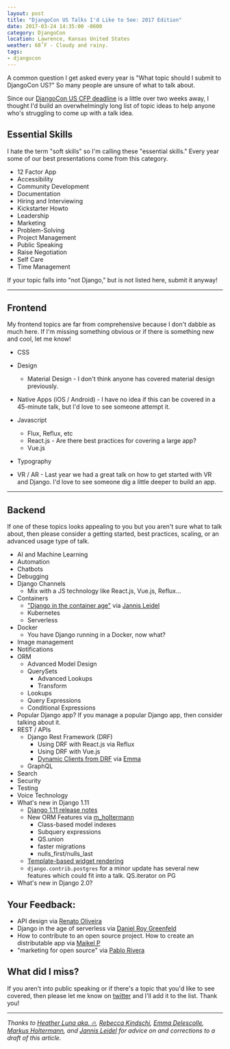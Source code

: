 ```yaml
---
layout: post
title: "DjangoCon US Talks I'd Like to See: 2017 Edition"
date: 2017-03-24 14:35:00 -0600
category: DjangoCon
location: Lawrence, Kansas United States
weather: 68˚F - Cloudy and rainy.
tags:
- djangocon
---
```


A common question I get asked every year is "What topic should I submit to DjangoCon US?" So many people are unsure of what to talk about.

Since our [DjangoCon US CFP deadline](https://www.papercall.io/djangocon-us-2017) is a little over two weeks away, I thought I'd build an overwhelmingly long list of topic ideas to help anyone who's struggling to come up with a talk idea.

## Essential Skills

I hate the term "soft skills" so I'm calling these "essential skills." Every year some of our best presentations come from this category.

- 12 Factor App
- Accessibility
- Community Development
- Documentation
- Hiring and Interviewing
- Kickstarter Howto
- Leadership
- Marketing
- Problem-Solving
- Project Management
- Public Speaking
- Raise Negotiation
- Self Care
- Time Management

If your topic falls into "not Django," but is not listed here, submit it anyway!

---

## Frontend

My frontend topics are far from comprehensive because I don't dabble as much here. If I'm missing something obvious or if there is something new and cool, let me know!

- CSS

- Design
    - Material Design - I don't think anyone has covered material design previously.

- Native Apps (iOS / Android) - I have no idea if this can be covered in a 45-minute talk, but I'd love to see someone attempt it.

- Javascript
    - Flux, Reflux, etc
    - React.js - Are there best practices for covering a large app?
    - Vue.js

- Typography

- VR / AR - Last year we had a great talk on how to get started with VR and Django. I'd love to see someone dig a little deeper to build an app.

---

## Backend

If one of these topics looks appealing to you but you aren't sure what to talk about, then please consider a getting started, best practices, scaling, or an advanced usage type of talk.

- AI and Machine Learning
- Automation
- Chatbots
- Debugging
- Django Channels
    + Mix with a JS technology like React.js, Vue.js, Reflux...
- Containers
    + ["Django in the container age"](https://twitter.com/jezdez/status/833757607806529540) via [Jannis Leidel](https://twitter.com/jezdez)
    + Kubernetes
    + Serverless
- Docker
    + You have Django running in a Docker, now what?
- Image management
- Notifications
- ORM
    + Advanced Model Design
    + QuerySets
        * Advanced Lookups
        * Transform
    + Lookups
    + Query Expressions
    + Conditional Expressions
- Popular Django app? If you manage a popular Django app, then consider talking about it.
- REST / APIs
    + Django Rest Framework (DRF)
        * Using DRF with React.js via Reflux
        * Using DRF with Vue.js
        * [Dynamic Clients from DRF](https://twitter.com/EmmaDelescolle/status/833759409050378242) via [Emma](https://twitter.com/EmmaDelescolle)
    - GraphQL
- Search
- Security
- Testing
- Voice Technology
- What's new in Django 1.11
    - [Django 1.11 release notes](https://docs.djangoproject.com/en/dev/releases/1.11/)
    - New ORM Features via [m_holtermann](https://twitter.com/m_holtermann/status/837808836450873344)
        - Class-based model indexes
        - Subquery expressions
        - QS.union
        - faster migrations
        - nulls_first/nulls_last
    - [Template-based widget rendering](https://github.com/django/django/pull/6498)
    - `django.contrib.postgres` for a minor update has several new features which could fit into a talk. QS.iterator on PG
- What's new in Django 2.0?

## Your Feedback:

- API design via [Renato Oliveira](https://twitter.com/_renatoOliveira/status/845372189662724096)
- Django in the age of serverless via [Daniel Roy Greenfeld](https://twitter.com/pydanny/status/845385783171211264)
- How to contribute to an open source project. How to create an distributable app via [Maikel P](https://twitter.com/maikelpac/status/847911677433712641)
- "marketing for open source" via [Pablo Rivera](https://twitter.com/pryelluw/status/847906105049182208)

## What did I miss?

If you aren't into public speaking or if there's a topic that you'd like to see covered, then please let me know on [twitter](https://twitter.com/webology) and I'll add it to the list. Thank you!

----

*Thanks to [Heather Luna aka. :fire:](https://twitter.com/h34th3r329), [Rebecca Kindschi](https://twitter.com/rebeccakindschi), [Emma Delescolle](https://twitter.com/EmmaDelescolle), [Markus Holtermann](https://twitter.com/m_holtermann), and [Jannis Leidel](https://twitter.com/jezdez) for advice on and corrections to a draft of this article.*
